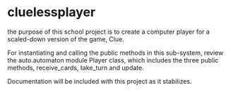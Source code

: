 cluelessplayer
==============

the purpose of this school project is to create a computer player for a scaled-down version of the game, Clue.

For instantiating and calling the public methods in this sub-system, review the auto.automaton module Player class, 
which includes the three public methods, receive_cards, take_turn and update. 

Documentation will be included with this project as it stabilizes.
